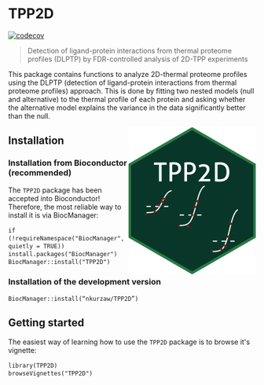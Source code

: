 # TPP2D

[![codecov](https://codecov.io/gh/nkurzaw/TPP2D/branch/master/graph/badge.svg)](https://codecov.io/gh/nkurzaw/TPP2D)


> Detection of ligand-protein interactions from thermal proteome profiles (DLPTP) by FDR-controlled analysis of 2D-TPP experiments

This package contains functions to analyze 2D-thermal proteome profiles using the DLPTP (detection of ligand-protein interactions from thermal proteome profiles) approach. This is done by fitting two nested models (null and alternative) to the thermal profile of each protein and asking whether the alternative model explains the variance in the data significantly better than the null.

<img align="right" src="inst/tpp2DHexSticker.png" height="300"/>

## Installation

### Installation from Bioconductor (recommended)

The `TPP2D` package has been accepted into Bioconductor! Therefore, the most reliable way to install it is via BiocManager:

```{R}
if (!requireNamespace("BiocManager", quietly = TRUE))
install.packages("BiocManager")
BiocManager::install("TPP2D")
```

### Installation of the development version

```{R}
BiocManager::install(“nkurzaw/TPP2D”)
```

## Getting started

The easiest way of learning how to use the `TPP2D` package is to browse it's vignette:
```{R}
library(TPP2D)
browseVignettes("TPP2D")
```
